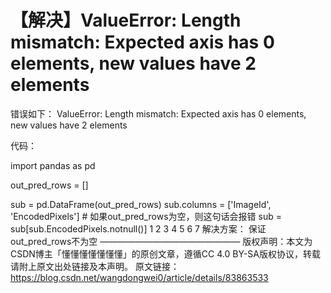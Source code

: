 # 【解决】ValueError: Length mismatch: Expected axis has 0 elements, new values have 2 elements

错误如下：
ValueError: Length mismatch: Expected axis has 0 elements, new values have 2 elements

代码：

import pandas as pd

out_pred_rows = []

sub = pd.DataFrame(out_pred_rows)
sub.columns = ['ImageId', 'EncodedPixels']   # 如果out_pred_rows为空，则这句话会报错
sub = sub[sub.EncodedPixels.notnull()]
1
2
3
4
5
6
7
解决方案：
保证out_pred_rows不为空
————————————————
版权声明：本文为CSDN博主「懂懂懂懂懂懂懂」的原创文章，遵循CC 4.0 BY-SA版权协议，转载请附上原文出处链接及本声明。
原文链接：https://blog.csdn.net/wangdongwei0/article/details/83863533